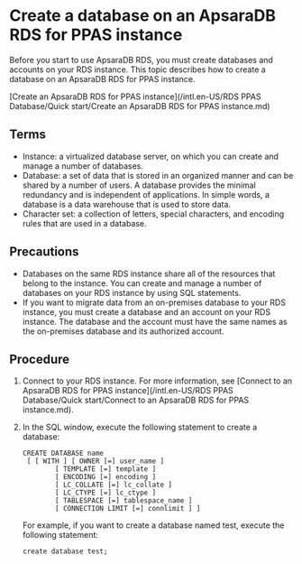 # Create a database on an ApsaraDB RDS for PPAS instance

Before you start to use ApsaraDB RDS, you must create databases and accounts on your RDS instance. This topic describes how to create a database on an ApsaraDB RDS for PPAS instance.

[Create an ApsaraDB RDS for PPAS instance](/intl.en-US/RDS PPAS Database/Quick start/Create an ApsaraDB RDS for PPAS instance.md)

## Terms

-   Instance: a virtualized database server, on which you can create and manage a number of databases.
-   Database: a set of data that is stored in an organized manner and can be shared by a number of users. A database provides the minimal redundancy and is independent of applications. In simple words, a database is a data warehouse that is used to store data.
-   Character set: a collection of letters, special characters, and encoding rules that are used in a database.

## Precautions

-   Databases on the same RDS instance share all of the resources that belong to the instance. You can create and manage a number of databases on your RDS instance by using SQL statements.
-   If you want to migrate data from an on-premises database to your RDS instance, you must create a database and an account on your RDS instance. The database and the account must have the same names as the on-premises database and its authorized account.

## Procedure

1.  Connect to your RDS instance. For more information, see [Connect to an ApsaraDB RDS for PPAS instance](/intl.en-US/RDS PPAS Database/Quick start/Connect to an ApsaraDB RDS for PPAS instance.md).

2.  In the SQL window, execute the following statement to create a database:

    ```
    CREATE DATABASE name
     [ [ WITH ] [ OWNER [=] user_name ]
            [ TEMPLATE [=] template ]
            [ ENCODING [=] encoding ]
            [ LC_COLLATE [=] lc_collate ]
            [ LC_CTYPE [=] lc_ctype ]
            [ TABLESPACE [=] tablespace_name ]
            [ CONNECTION LIMIT [=] connlimit ] ]
    ```

    For example, if you want to create a database named test, execute the following statement:

    ```
    create database test;
    ```


